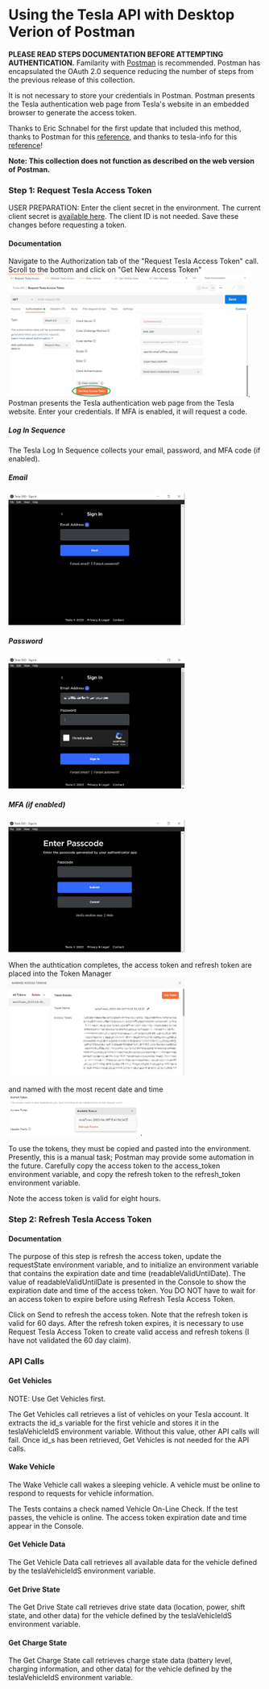# Using the Tesla API with Desktop Verion of Postman

**PLEASE READ STEPS DOCUMENTATION BEFORE ATTEMPTING AUTHENTICATION.**  Familarity with [Postman](https://www.postman.com/) is recommended. Postman has encapsulated the OAuth 2.0 sequence reducing the number of steps from the previous release of this collection.

It is not necessary to store your credentials in Postman.  Postman presents the Tesla authentication web page from Tesla's website in an embedded browser to generate the access token.

Thanks to Eric Schnabel for the first update that included this method, thanks to Postman for this [reference](https://documenter.getpostman.com/view/5857899/TW74k5k4), and thanks to tesla-info for this [reference](https://tesla-info.com/tesla-token.php)!

**Note: This collection does not function as described on the web version of Postman.**

### Step 1: Request Tesla Access Token

USER PREPARATION: Enter the client secret in the environment. The current client secret is [available here](https://pastebin.com/pS7Z6yyP).  The client ID is not needed.  Save these changes before requesting a token.

#### Documentation

Navigate to the Authorization tab of the "Request Tesla Access Token" call.  Scroll to the bottom and click on "Get New Access Token" <img src="images/pmTokenRequestBottom.jpg" width="476" height="245">.  Postman presents the Tesla authentication web page from the Tesla website.  Enter your credentials.  If MFA is enabled, it will request a code.

##### Log In Sequence

The Tesla Log In Sequence collects your email, password, and MFA code (if enabled).

##### Email
<img src="images/TeslaLogIn-A.jpg" width="350" height="262">

##### Password
<img src="images/TeslaLogIn-B.jpg" width="350" height="262">

##### MFA (if enabled)
<img src="images/TeslaLogIn-C.jpg" width="350" height="262">


When the authtication completes, the access token and refresh token are placed into the Token Manager <img src="images/pmManageTokenDlgUpdated.jpg" width="350" height="196">

and named with the most recent date and time <img src="images/pmManageTokenNav.jpg" width="262" height="84">.

To use the tokens, they must be copied and pasted into the environment.  Presently, this is a manual task; Postman may provide some automation in the future.  Carefully copy the access token to the access_token environment variable, and copy the refresh token to the refresh_token environment variable.

Note the access token is valid for eight hours.

### Step 2: Refresh Tesla Access Token

#### Documentation

The purpose of this step is refresh the access token, update the requestState environment variable, and to initialize an environment variable that contains the expiration date and time (readableValidUntilDate).  The value of readableValidUntilDate is presented in the Console to show the expiration date and time of the access token.  You DO NOT have to wait for an access token to expire before using Refresh Tesla Access Token.

Click on Send to refresh the access token.  Note that the refresh token is valid for 60 days.  After the refresh token expires, it is necessary to use Request Tesla Access Token to create valid access and refresh tokens (I have not validated the 60 day claim).

### API Calls

#### Get Vehicles

NOTE: Use Get Vehicles first.

The Get Vehicles call retrieves a list of vehicles on your Tesla account.  It extracts the id_s variable for the first vehicle and stores it in the teslaVehicleIdS environment variable.  Without this value, other API calls will fail.  Once id_s has been retrieved, Get Vehicles is not needed for the API calls.

#### Wake Vehicle

The Wake Vehicle call wakes a sleeping vehicle.  A vehicle must be online to respond to requests for vehicle information.

The Tests contains a check named Vehicle On-Line Check.  If the test passes, the vehicle is online.  The access token expiration date and time appear in the Console.

#### Get Vehicle Data

The Get Vehicle Data call retrieves all available data for the vehicle defined by the teslaVehicleIdS environment variable.

#### Get Drive State

The Get Drive State call retrieves drive state data (location, power, shift state, and other data) for the vehicle defined by the teslaVehicleIdS environment variable.

#### Get Charge State

The Get Charge State call retrieves charge state data (battery level, charging information, and other data) for the vehicle defined by the teslaVehicleIdS environment variable.
